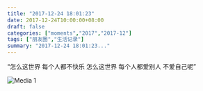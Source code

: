 ```yaml
---
title: "2017-12-24 18:01:23"
date: 2017-12-24T10:00:00+08:00
draft: false
categories: ["moments","2017","2017-12"]
tags: ["朋友圈","生活记录"]
summary: "2017-12-24 18:01:23..."
---
```


“怎么这世界 每个人都不快乐
怎么这世界 每个人都爱别人
不爱自己呢”

![Media 1](/Moments/photos/2017-12-24/201712241801230.jpg)

